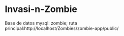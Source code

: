 # Invasi-n-Zombie
Base de datos mysql: zombie; 
ruta principal:http://localhost/Zombies/zombie-app/public/

